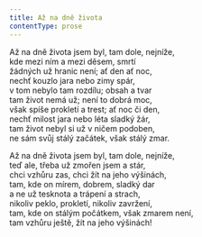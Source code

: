 ```yaml
---
title: Až na dně života
contentType: prose
---
```


Až na dně života jsem byl, tam dole, nejníže,  
kde mezi ním a mezi děsem, smrtí  
žádných už hranic není; ať den ať noc,  
nechť kouzlo jara nebo zimy spár,  
v tom nebylo tam rozdílu; obsah a tvar  
tam život nemá už; není to dobrá moc,  
však spíše prokletí a trest; ať noc či den,  
nechť milost jara nebo léta sladký žár,  
tam život nebyl si už v ničem podoben,  
ne sám svůj stálý začátek, však stálý zmar.

Až na dně života jsem byl, tam dole, nejníže,  
teď ale, třeba už zmořen jsem a stár,  
chci vzhůru zas, chci žít na jeho výšinách,  
tam, kde on mírem, dobrem, sladký dar  
a ne už tesknota a trápení a strach,  
nikoliv peklo, prokletí, nikoliv zavržení,  
tam, kde on stálým počátkem, však zmarem není,  
tam vzhůru ještě, žít na jeho výšinách!
